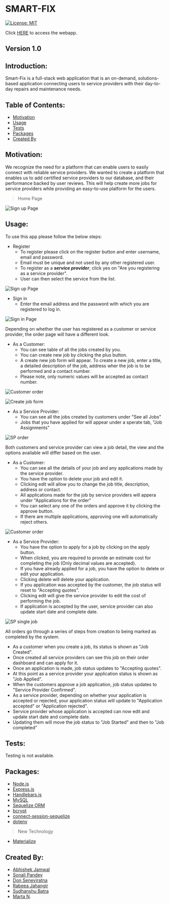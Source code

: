 # SMART-FIX
[![License: MIT](https://img.shields.io/badge/License-MIT-yellow.svg)](https://opensource.org/licenses/MIT)

Click [HERE](https://floating-cove-91289.herokuapp.com/) to access the webapp.
## Version 1.0
## Introduction:
Smart-Fix is a full-stack web application that is an on-demand, solutions-based application connecting users to service providers with their day-to-day repairs and maintenance needs. 

## Table of Contents:

* [Motivation](#motivation)
* [Usage](#usage)
* [Tests](#tests)
* [Packages](#packages)
* [Created By](#created-by)


## Motivation:
We recognize the need for a platform that can enable users to easily connect with reliable service providers. We wanted to create a platform that enables us to add certified service providers to our database, and their performance backed by user reviews. This will help create more jobs for service providers while providing an easy-to-use platform for the users.

>Home Page

![Sign up Page](./images/homepage.PNG)

## Usage:
To use this app please follow the below steps:
* Register
  * To register please click on the register button and enter username, email and password.
  * Email must be unique and not used by any other registered user.
  * To register as a **_service provider_**, click yes on "Are you registering as a service provider".
  * User can then select the service from the list.

![Sign up Page](./images/SignUp.PNG)

* Sign in
  * Enter the email address and the password with which you are registered to log in.

![Sign in Page](./images/SignIn.PNG)

Depending on whether the user has registered as a customer or service provider, the order page will have a different look.

* As a Customer:
  * You can see table of all the jobs created by you.
  * You can create new job by clicking the plus button.
  * A create new job form will appear. To create a new job, enter a title, a detailed description of the job, address wher the job is to be performed and a contact number.
  * Please note, only numeric values will be accepted as contact number.

![Customer order](./images/orderPageCustomer.PNG)

![Create job form](./images/NewJobForm.PNG)

* As a Service Provider:
  * You can see all the jobs created by customers under "See all Jobs"
  * Jobs that you have applied for will appear under a sperate tab, "Job Assignments"

![SP order](./images/orderPageSP.PNG)

Both customers and service provider can view a job detail, the view and the options available will differ based on the user.

* As a Customer:
  * You can see all the details of your job and any applications made by the service provider.
  * You have the option to delete your job and edit it.
  * Clicking edit will allow you to change the job title, description, address or contact.
  * All applications made for the job by service providers will appera under "Applications for the order"
  * You can select any one of the orders and approve it by clicking the approve button.
  * If there are multiple applications, approving one will automatically reject others.

![Customer order](./images/CustviewSingleJob.PNG)

* As a Service Provider:
  * You have the option to apply for a job by clicking on the apply button.
  * When clicked, you are required to provide an estimate cost for completing the job (Only decimal values are accepted).
  * If you have already applied for a job, you have the option to delete or edit your application.
  * Clicking delete will delete your application.
  * If you application was accepted by the customer, the job status will reset to "Accepting quotes".
  * Clicking edit will give the service provider to edit the cost of performing the job.
  * If application is accepted by the user, service provider can also update start date and complete date.

![SP single job](./images/SPviewSingleJob.PNG)

All orders go through a series of steps from creation to being marked as completed by the system.
  * As a customer when you create a job, its status is shown as "Job Created".
  * Once created all service providers can see this job on their order dashboard and can apply for it.
  * Once an application is made, job status updates to "Accepting quotes".
  * At this point as a service provider your application status is shown as "Job Applied".
  * When the customers approve a job application, job status updates to "Service Provider Confirmed".
  * As a service provider, depending on whether your application is accepted or rejected, your application status will update to "Application accepted" or "Application rejected".
  * Service provider whose application is accepted can now edit and update start date and complete date.
  * Updating them will move the job status to "Job Started" and then to "Job completed"

## Tests:
Testing is not available.

## Packages:

* [Node.js](https://nodejs.org/en/)
* [Express.js](https://expressjs.com/)
* [Handlebars.js](https://handlebarsjs.com/)
* [MySQL](https://www.mysql.com/)
* [Sequelize ORM](https://sequelize.org/)
* [bcrypt](https://www.npmjs.com/package/bcrypt)
* [connect-session-sequelize](https://www.npmjs.com/package/connect-session-sequelize)
* [dotenv](https://www.npmjs.com/package/dotenv)
>New Technology
* [Materialize](https://materializecss.com/)

## Created By:
* [Abhishek Jamwal](https://github.com/jamwalab)
* [Sonali Pandey](https://github.com/sonali-pandey)
* [Don Seneviratna](https://github.com/DonNavinS)
* [Rabeea Jahangir]()
* [Sudhanshu Batra](https://github.com/sudbatra)
* [Marta N](https://github.com/martaniz).

 
